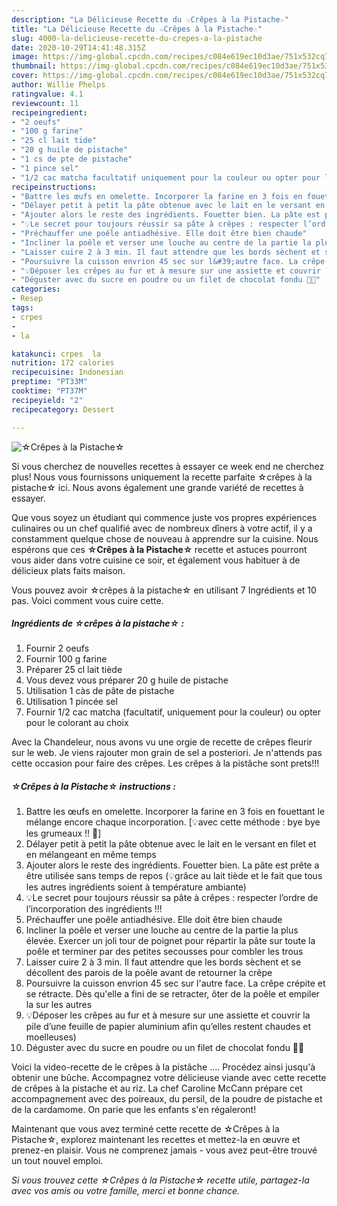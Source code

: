 ```yaml
---
description: "La Délicieuse Recette du ☆Crêpes à la Pistache☆"
title: "La Délicieuse Recette du ☆Crêpes à la Pistache☆"
slug: 4000-la-delicieuse-recette-du-crepes-a-la-pistache
date: 2020-10-29T14:41:48.315Z
image: https://img-global.cpcdn.com/recipes/c084e619ec10d3ae/751x532cq70/☆crepes-a-la-pistache☆-photo-principale-de-la-recette.jpg
thumbnail: https://img-global.cpcdn.com/recipes/c084e619ec10d3ae/751x532cq70/☆crepes-a-la-pistache☆-photo-principale-de-la-recette.jpg
cover: https://img-global.cpcdn.com/recipes/c084e619ec10d3ae/751x532cq70/☆crepes-a-la-pistache☆-photo-principale-de-la-recette.jpg
author: Willie Phelps
ratingvalue: 4.1
reviewcount: 11
recipeingredient:
- "2 oeufs"
- "100 g farine"
- "25 cl lait tide"
- "20 g huile de pistache"
- "1 cs de pte de pistache"
- "1 pince sel"
- "1/2 cac matcha facultatif uniquement pour la couleur ou opter pour le colorant au choix"
recipeinstructions:
- "Battre les œufs en omelette. Incorporer la farine en 3 fois en fouettant le mélange encore chaque incorporation. [💡avec cette méthode : bye bye les grumeaux !! 🥳]"
- "Délayer petit à petit la pâte obtenue avec le lait en le versant en filet et en mélangeant en même temps"
- "Ajouter alors le reste des ingrédients. Fouetter bien. La pâte est prête a être utilisée sans temps de repos (💡grâce au lait tiède et le fait que tous les autres ingrédients soient à température ambiante)"
- "💡Le secret pour toujours réussir sa pâte à crêpes : respecter l’ordre de l’incorporation des ingrédients !!!"
- "Préchauffer une poêle antiadhésive. Elle doit être bien chaude"
- "Incliner la poêle et verser une louche au centre de la partie la plus élevée. Exercer un joli tour de poignet pour répartir la pâte sur toute la poêle et terminer par des petites secousses pour combler les trous"
- "Laisser cuire 2 à 3 min. Il faut attendre que les bords sèchent et se décollent des parois de la poêle avant de retourner la crêpe"
- "Poursuivre la cuisson envrion 45 sec sur l&#39;autre face. La crêpe crépite et se rétracte. Dès qu&#39;elle a fini de se retracter, ôter de la poêle et empiler la sur les autres"
- "💡Déposer les crêpes au fur et à mesure sur une assiette et couvrir la pile d’une feuille de papier aluminium afin qu’elles restent chaudes et moelleuses)"
- "Déguster avec du sucre en poudre ou un filet de chocolat fondu 🤤😋"
categories:
- Resep
tags:
- crpes
- 
- la

katakunci: crpes  la 
nutrition: 172 calories
recipecuisine: Indonesian
preptime: "PT33M"
cooktime: "PT37M"
recipeyield: "2"
recipecategory: Dessert

---
```



![☆Crêpes à la Pistache☆](https://img-global.cpcdn.com/recipes/c084e619ec10d3ae/751x532cq70/☆crepes-a-la-pistache☆-photo-principale-de-la-recette.jpg)

Si vous cherchez de nouvelles recettes à essayer ce week end ne cherchez plus! Nous vous fournissons uniquement la recette parfaite ☆crêpes à la pistache☆ ici. Nous avons également une grande variété de recettes à essayer.

Que vous soyez un étudiant qui commence juste vos propres expériences culinaires ou un chef qualifié avec de nombreux dîners à votre actif, il y a constamment quelque chose de nouveau à apprendre sur la cuisine. Nous espérons que ces <strong> ☆Crêpes à la Pistache☆ </strong> recette et astuces pourront vous aider dans votre cuisine ce soir, et également vous habituer à de délicieux plats faits maison.

<!--inarticleads1-->

Vous pouvez avoir ☆crêpes à la pistache☆ en utilisant 7 Ingrédients et 10 pas. Voici comment vous cuire cette.

##### Ingrédients de ☆crêpes à la pistache☆ :

1. Fournir 2 oeufs
1. Fournir 100 g farine
1. Préparer 25 cl lait tiède
1. Vous devez vous préparer 20 g huile de pistache
1. Utilisation 1 càs de pâte de pistache
1. Utilisation 1 pincée sel
1. Fournir 1/2 cac matcha (facultatif, uniquement pour la couleur) ou opter pour le colorant au choix


Avec la Chandeleur, nous avons vu une orgie de recette de crêpes fleurir sur le web. Je viens rajouter mon grain de sel a posteriori. Je n&#39;attends pas cette occasion pour faire des crêpes. Les crêpes à la pistâche sont prets!!! 

<!--inarticleads2-->

##### ☆Crêpes à la Pistache☆ instructions :

1. Battre les œufs en omelette. Incorporer la farine en 3 fois en fouettant le mélange encore chaque incorporation. [💡avec cette méthode : bye bye les grumeaux !! 🥳]
1. Délayer petit à petit la pâte obtenue avec le lait en le versant en filet et en mélangeant en même temps
1. Ajouter alors le reste des ingrédients. Fouetter bien. La pâte est prête a être utilisée sans temps de repos (💡grâce au lait tiède et le fait que tous les autres ingrédients soient à température ambiante)
1. 💡Le secret pour toujours réussir sa pâte à crêpes : respecter l’ordre de l’incorporation des ingrédients !!!
1. Préchauffer une poêle antiadhésive. Elle doit être bien chaude
1. Incliner la poêle et verser une louche au centre de la partie la plus élevée. Exercer un joli tour de poignet pour répartir la pâte sur toute la poêle et terminer par des petites secousses pour combler les trous
1. Laisser cuire 2 à 3 min. Il faut attendre que les bords sèchent et se décollent des parois de la poêle avant de retourner la crêpe
1. Poursuivre la cuisson envrion 45 sec sur l&#39;autre face. La crêpe crépite et se rétracte. Dès qu&#39;elle a fini de se retracter, ôter de la poêle et empiler la sur les autres
1. 💡Déposer les crêpes au fur et à mesure sur une assiette et couvrir la pile d’une feuille de papier aluminium afin qu’elles restent chaudes et moelleuses)
1. Déguster avec du sucre en poudre ou un filet de chocolat fondu 🤤😋


Voici la video-recette de le crêpes à la pistâche …. Procédez ainsi jusqu&#39;à obtenir une bûche. Accompagnez votre délicieuse viande avec cette recette de crêpes à la pistache et au riz. La chef Caroline McCann prépare cet accompagnement avec des poireaux, du persil, de la poudre de pistache et de la cardamome. On parie que les enfants s&#39;en régaleront! 

<!--inarticleads1-->

<p>
Maintenant que vous avez terminé cette recette de ☆Crêpes à la Pistache☆, explorez maintenant les recettes et mettez-la en œuvre et prenez-en plaisir. Vous ne comprenez jamais - vous avez peut-être trouvé un tout nouvel emploi.
</p>

<p>
<i>Si vous trouvez cette ☆Crêpes à la Pistache☆ recette utile, partagez-la avec vos amis ou votre famille, merci et bonne chance.</i>
</p>
